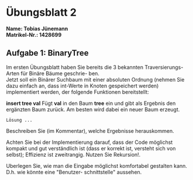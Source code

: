 # Übungsblatt 2

**Name:			Tobias Jünemann**  
**Matrikel-Nr.:	1428699**  


## Aufgabe 1: BinaryTree

Im ersten Übungsblatt haben Sie bereits die 3 bekannten Traversierungs-Arten für Binäre Bäume geschrie-
ben.  
Jetzt soll ein Binärer Suchbaum mit einer absoluten Ordnung (nehmen Sie dazu einfach an, dass int-Werte
in Knoten gespeichert werden) implementiert werden, der folgende Funktionen bereitstellt:

**insert tree val** Fügt **val** in den Baum **tree** ein und gibt als Ergebnis den ergänzten Baum zurück. Am besten wird dabei ein neuer Baum erzeugt.

```
Lösung ...
```

Beschreiben Sie (im Kommentar), welche Ergebnisse herauskommen.  

Achten Sie bei der Implementierung darauf, dass der Code möglichst kompakt und gut verständlich ist (dass
er korrekt ist, versteht sich von selbst); Effizienz ist zweitrangig. Nutzen Sie Rekursion!.  

Uberlegen Sie, wie man die Eingabe möglichst komfortabel gestalten kann. D.h. wie könnte eine "Benutzer-
schnittstelle" aussehen.  